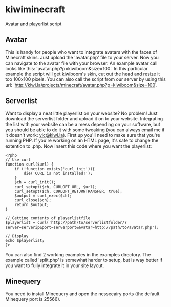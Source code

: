 # kiwiminecraft
Avatar and playerlist script

## Avatar
This is handy for people who want to integrate avatars with the faces of Minecraft skins. Just upload the 'avatar.php' file to your server. Now you can navigate to the avatar file with your browser. An example avatar call looks like this: 'avatar.php?p=kiwiboom&size=100'. In this particular example the script will get kiwiboom's skin, cut out the head and resize it too 100x100 pixels. You can also call the script from our server by using this url: 'http://kiwi.la/projects/minecraft/avatar.php?p=kiwiboom&size=100'.

## Serverlist
Want to display a neat little playerlist on your website? No problem! Just download the serverlist folder and upload it on to your website. Integrating the list with your website can be a mess depending on your software, but you should be able to do it with some tweaking (you can always email me if it doesn't work: vic@kiwi.la).
First up you'll need to make sure that you're running PHP. If you're working on an HTML page, it's safe to change the extention to .php. Now insert this code where you want the playerlist:

```
<?php
// Use curl
function curl($url) {
    if (!function_exists('curl_init')){ 
        die('CURL is not installed!');
    }
    $ch = curl_init();
    curl_setopt($ch, CURLOPT_URL, $url);
    curl_setopt($ch, CURLOPT_RETURNTRANSFER, true);
    $output = curl_exec($ch);
    curl_close($ch);
    return $output;
}
 
// Getting contents of playerlistfile
$playerlist = curl('http://path/to/serverlistfolder/?server=serverip&port=serverport&avatar=http://path/to/avatar.php');

// Display
echo $playerlist;
?>
```
You can also find 2 working examples in the examples directory. The example called 'split.php' is somewhat harder to setup, but is way better if you want to fully integrate it in your site layout.

## Minequery
You need to install Minequery and open the nessecairy ports (the default Minequery port is 25566).
